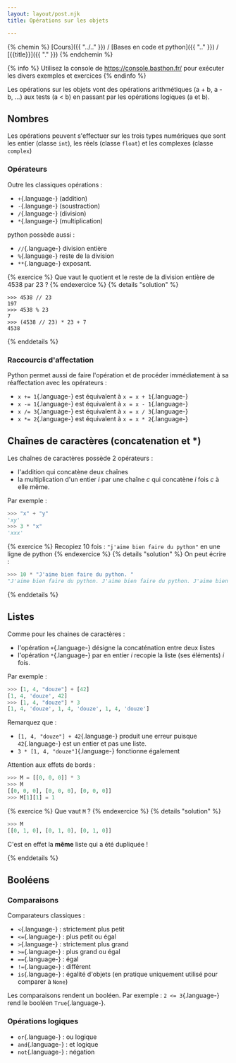 ```yaml
---
layout: layout/post.njk 
title: Opérations sur les objets

---
```


{% chemin %}
[Cours]({{ "../.." }}) / [Bases en code et python]({{ ".." }}) / [{{title}}]({{ "." }})
{% endchemin %}

{% info %}
Utilisez la console de <https://console.basthon.fr/> pour exécuter les divers exemples et exercices
{% endinfo %}

<!-- début résumé -->

Les opérations sur les objets vont des opérations arithmétiques (a + b, a - b, ...) aux tests (a < b) en passant par les opérations logiques (a et b).

<!-- end résumé -->

## Nombres

Les opérations peuvent s'effectuer sur les trois types numériques que sont les entier (classe `int`), les réels (classe `float`) et les complexes (classe `complex`)

### Opérateurs

Outre les classiques opérations :

* `+`{.language-} (addition)
* `-`{.language-} (soustraction)
* `/`{.language-} (division)
* `*`{.language-} (multiplication)

python possède aussi :

* `//`{.language-} division entière
* `%`{.language-} reste de la division
* `**`{.language-} exposant.

{% exercice %}
Que vaut le quotient et le reste de la division entière de 4538 par 23 ?
{% endexercice %}
{% details "solution" %}

```text
>>> 4538 // 23
197
>>> 4538 % 23
7
>>> (4538 // 23) * 23 + 7
4538
```

{% enddetails %}

### Raccourcis d'affectation

Python permet aussi de faire l'opération et de procéder immédiatement à sa réaffectation avec les opérateurs :

* `x += 1`{.language-} est équivalent à `x = x + 1`{.language-}
* `x -= 1`{.language-} est équivalent à `x = x - 1`{.language-}
* `x /= 3`{.language-} est équivalent à `x = x / 3`{.language-}
* `x *= 2`{.language-} est équivalent à `x = x * 2`{.language-}

## Chaînes de caractères (concatenation et *)

Les chaînes de caractères possède 2 opérateurs :

* l'addition qui concatène deux chaînes
* la multiplication d'un entier $i$ par une chaîne $c$ qui concatène $i$ fois $c$ à elle même.

Par exemple :

```python
>>> "x" + "y"
'xy'
>>> 3 * "x"
'xxx'
```

{% exercice %}
Recopiez 10 fois : `"j'aime bien faire du python"` en une ligne de python
{% endexercice %}
{% details "solution" %}
On peut écrire :

```python
>>> 10 * "J'aime bien faire du python. "
"J'aime bien faire du python. J'aime bien faire du python. J'aime bien faire du python. J'aime bien faire du python. J'aime bien faire du python. J'aime bien faire du python. J'aime bien faire du python. J'aime bien faire du python. J'aime bien faire du python. J'aime bien faire du python. "

```

{% enddetails %}

## Listes

Comme pour les chaines de caractères :

* l'opération `+`{.language-} désigne la concaténation entre deux listes
* l'opération `*`{.language-} par en entier $i$ recopie la liste (ses éléments) $i$ fois.

Par exemple :

```python
>>> [1, 4, "douze"] + [42]
[1, 4, 'douze', 42]
>>> [1, 4, "douze"] * 3
[1, 4, 'douze', 1, 4, 'douze', 1, 4, 'douze']
```

Remarquez que :

* `[1, 4, "douze"] + 42`{.language-} produit une erreur puisque `42`{.language-} est un entier et pas une liste.
* `3 * [1, 4, "douze"]`{.language-} fonctionne également

Attention aux effets de bords :

```python
>>> M = [[0, 0, 0]] * 3
>>> M
[[0, 0, 0], [0, 0, 0], [0, 0, 0]]
>>> M[1][1] = 1
```

{% exercice %}
Que vaut `M` ?
{% endexercice %}
{% details "solution" %}

```python
>>> M
[[0, 1, 0], [0, 1, 0], [0, 1, 0]]
```

C'est en effet la **même** liste qui a été dupliquée !

{% enddetails %}

## Booléens

### Comparaisons

Comparateurs classiques :

* `<`{.language-} : strictement plus petit
* `<=`{.language-} : plus petit ou égal
* `>`{.language-} : strictement plus grand
* `>=`{.language-} : plus grand ou égal
* `==`{.language-} : égal
* `!=`{.language-} : différent
* `is`{.language-} : égalité d'objets (en pratique uniquement utilisé pour comparer à `None`)

Les comparaisons rendent un booléen. Par exemple : `2 <= 3`{.language-} rend le booléen `True`{.language-}.

### Opérations logiques

* `or`{.language-} : ou logique
* `and`{.language-} : et logique
* `not`{.language-} : négation
